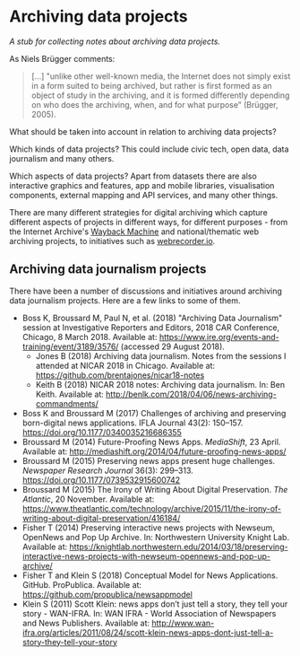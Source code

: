 # Archiving data projects

*A stub for collecting notes about archiving data projects.*

As Niels Brügger comments:

> [...] "unlike other well-known media, the Internet does not simply exist in a form suited to being archived, but rather is first formed as an object of study in the archiving, and it is formed differently depending on who does the archiving, when, and for what purpose” (Brügger, 2005).

What should be taken into account in relation to archiving data projects?

Which kinds of data projects? This could include civic tech, open data, data journalism and many others.

Which aspects of data projects? Apart from datasets there are also interactive graphics and features, app and mobile libraries, visualisation components, external mapping and API services, and many other things.

There are many different strategies for digital archiving which capture different aspects of projects in different ways, for different purposes - from the Internet Archive's [Wayback Machine](https://archive.org/web/) and national/thematic web archiving projects, to initiatives such as [webrecorder.io](http://webrecorder.io/).

## Archiving data journalism projects

There have been a number of discussions and initiatives around archiving data journalism projects. Here are a few links to some of them.

  * Boss K, Broussard M, Paul N, et al. (2018) "Archiving Data Journalism" session at Investigative Reporters and Editors, 2018 CAR Conference, Chicago, 8 March 2018. Available at: <https://www.ire.org/events-and-training/event/3189/3576/> (accessed 29 August 2018).
    * Jones B (2018) Archiving data journalism. Notes from the sessions I attended at NICAR 2018 in Chicago. Available at: <https://github.com/brentajones/nicar18-notes>
    * Keith B (2018) NICAR 2018 notes: Archiving data journalism. In: Ben Keith. Available at: <http://benlk.com/2018/04/06/news-archiving-commandments/>
  * Boss K and Broussard M (2017) Challenges of archiving and preserving born-digital news applications. IFLA Journal 43(2): 150–157. <https://doi.org/10.1177/0340035216686355>
  * Broussard M (2014) Future-Proofing News Apps. *MediaShift*, 23 April. Available at: <http://mediashift.org/2014/04/future-proofing-news-apps/>
  * Broussard M (2015) Preserving news apps present huge challenges. *Newspaper Research Journal* 36(3): 299–313. <https://doi.org/10.1177/0739532915600742>
  * Broussard M (2015) The Irony of Writing About Digital Preservation. *The Atlantic*, 20 November. Available at: <https://www.theatlantic.com/technology/archive/2015/11/the-irony-of-writing-about-digital-preservation/416184/>
  * Fisher T (2014) Preserving interactive news projects with Newseum, OpenNews and Pop Up Archive. In: Northwestern University Knight Lab. Available at: <https://knightlab.northwestern.edu/2014/03/18/preserving-interactive-news-projects-with-newseum-opennews-and-pop-up-archive/>
  * Fisher T and Klein S (2018) Conceptual Model for News Applications. GitHub. ProPublica. Available at: <https://github.com/propublica/newsappmodel>
  * Klein S (2011) Scott Klein: news apps don’t just tell a story, they tell your story - WAN-IFRA. In: WAN IFRA - World Association of Newspapers and News Publishers. Available at: <http://www.wan-ifra.org/articles/2011/08/24/scott-klein-news-apps-dont-just-tell-a-story-they-tell-your-story>
